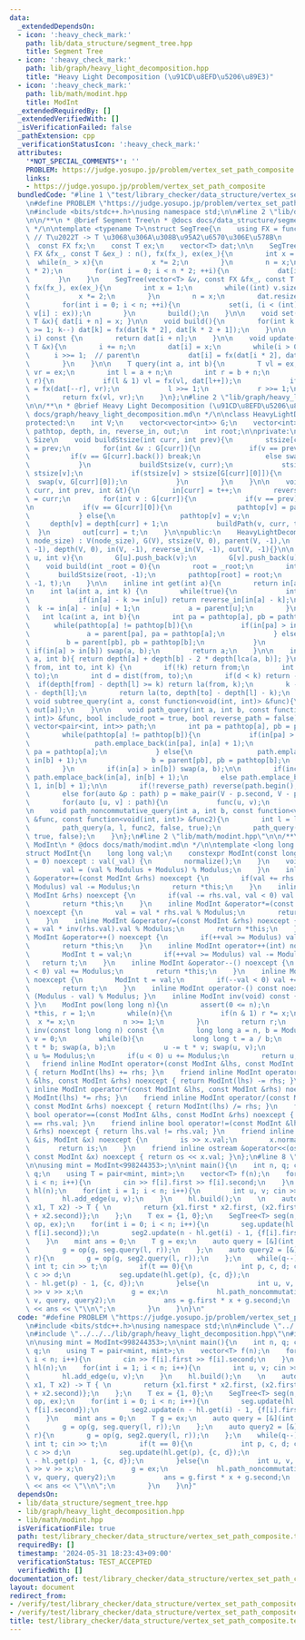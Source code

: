 ```yaml
---
data:
  _extendedDependsOn:
  - icon: ':heavy_check_mark:'
    path: lib/data_structure/segment_tree.hpp
    title: Segment Tree
  - icon: ':heavy_check_mark:'
    path: lib/graph/heavy_light_decomposition.hpp
    title: "Heavy Light Decomposition (\u91CD\u8EFD\u5206\u89E3)"
  - icon: ':heavy_check_mark:'
    path: lib/math/modint.hpp
    title: ModInt
  _extendedRequiredBy: []
  _extendedVerifiedWith: []
  _isVerificationFailed: false
  _pathExtension: cpp
  _verificationStatusIcon: ':heavy_check_mark:'
  attributes:
    '*NOT_SPECIAL_COMMENTS*': ''
    PROBLEM: https://judge.yosupo.jp/problem/vertex_set_path_composite
    links:
    - https://judge.yosupo.jp/problem/vertex_set_path_composite
  bundledCode: "#line 1 \"test/library_checker/data_structure/vertex_set_path_composite.test.cpp\"\
    \n#define PROBLEM \"https://judge.yosupo.jp/problem/vertex_set_path_composite\"\
    \n#include <bits/stdc++.h>\nusing namespace std;\n\n#line 2 \"lib/data_structure/segment_tree.hpp\"\
    \n\n/**\n * @brief Segment Tree\n * @docs docs/data_structure/segment_tree.md\n\
    \ */\n\ntemplate <typename T>\nstruct SegTree{\n    using FX = function<T(T, T)>;\
    \ // T\u2022T -> T \u3068\u306A\u308B\u95A2\u6570\u306E\u578B\n    int n;\n  \
    \  const FX fx;\n    const T ex;\n    vector<T> dat;\n\n    SegTree(int n_, const\
    \ FX &fx_, const T &ex_) : n(), fx(fx_), ex(ex_){\n        int x = 1;\n      \
    \  while(n_ > x){\n            x *= 2;\n        }\n        n = x;\n        dat.resize(n\
    \ * 2);\n        for(int i = 0; i < n * 2; ++i){\n            dat[i] = ex;\n \
    \       }\n    }\n    SegTree(vector<T> &v, const FX &fx_, const T &ex_) : n(),\
    \ fx(fx_), ex(ex_){\n        int x = 1;\n        while((int) v.size() > x){\n\
    \            x *= 2;\n        }\n        n = x;\n        dat.resize(n * 2);\n\
    \        for(int i = 0; i < n; ++i){\n            set(i, (i < (int) v.size() ?\
    \ v[i] : ex));\n        }\n        build();\n    }\n\n    void set(int i, const\
    \ T &x){ dat[i + n] = x; }\n\n    void build(){\n        for(int k = n - 1; k\
    \ >= 1; k--) dat[k] = fx(dat[k * 2], dat[k * 2 + 1]);\n    }\n\n    T get(int\
    \ i) const {\n        return dat[i + n];\n    }\n\n    void update(int i, const\
    \ T &x){\n        i += n;\n        dat[i] = x;\n        while(i > 0){\n      \
    \      i >>= 1;  // parent\n            dat[i] = fx(dat[i * 2], dat[i * 2 + 1]);\n\
    \        }\n    }\n\n    T query(int a, int b){\n        T vl = ex;\n        T\
    \ vr = ex;\n        int l = a + n;\n        int r = b + n;\n        while(l <\
    \ r){\n            if(l & 1) vl = fx(vl, dat[l++]);\n            if(r & 1) vr\
    \ = fx(dat[--r], vr);\n            l >>= 1;\n            r >>= 1;\n        }\n\
    \        return fx(vl, vr);\n    }\n};\n#line 2 \"lib/graph/heavy_light_decomposition.hpp\"\
    \n\n/**\n * @brief Heavy Light Decomposition (\u91CD\u8EFD\u5206\u89E3)\n * @docs\
    \ docs/graph/heavy_light_decomposition.md\n */\n\nclass HeavyLightDecomposition{\n\
    protected:\n    int V;\n    vector<vector<int>> G;\n    vector<int> stsize, parent,\
    \ pathtop, depth, in, reverse_in, out;\n    int root;\n\nprivate:\n    // Subtree\
    \ Size\n    void buildStsize(int curr, int prev){\n        stsize[curr] = 1, parent[curr]\
    \ = prev;\n        for(int &v : G[curr]){\n            if(v == prev){\n      \
    \          if(v == G[curr].back()) break;\n                else swap(v, G[curr].back());\n\
    \            }\n            buildStsize(v, curr);\n            stsize[curr] +=\
    \ stsize[v];\n            if(stsize[v] > stsize[G[curr][0]]){\n              \
    \  swap(v, G[curr][0]);\n            }\n        }\n    }\n\n    void buildPath(int\
    \ curr, int prev, int &t){\n        in[curr] = t++;\n        reverse_in[in[curr]]\
    \ = curr;\n        for(int v : G[curr]){\n            if(v == prev) continue;\n\
    \n            if(v == G[curr][0]){\n                pathtop[v] = pathtop[curr];\n\
    \            } else{\n                pathtop[v] = v;\n            }\n       \
    \     depth[v] = depth[curr] + 1;\n            buildPath(v, curr, t);\n      \
    \  }\n        out[curr] = t;\n    }\n\npublic:\n    HeavyLightDecomposition(int\
    \ node_size) : V(node_size), G(V), stsize(V, 0), parent(V, -1),\n        pathtop(V,\
    \ -1), depth(V, 0), in(V, -1), reverse_in(V, -1), out(V, -1){}\n\n    void add_edge(int\
    \ u, int v){\n        G[u].push_back(v);\n        G[v].push_back(u);\n    }\n\n\
    \    void build(int _root = 0){\n        root = _root;\n        int t = 0;\n \
    \       buildStsize(root, -1);\n        pathtop[root] = root;\n        buildPath(root,\
    \ -1, t);\n    }\n\n    inline int get(int a){\n        return in[a];\n    }\n\
    \n    int la(int a, int k) {\n        while(true){\n            int u = pathtop[a];\n\
    \            if(in[a] - k >= in[u]) return reverse_in[in[a] - k];\n          \
    \  k -= in[a] - in[u] + 1;\n            a = parent[u];\n        }\n    }\n\n \
    \   int lca(int a, int b){\n        int pa = pathtop[a], pb = pathtop[b];\n  \
    \      while(pathtop[a] != pathtop[b]){\n            if(in[pa] > in[pb]){\n  \
    \              a = parent[pa], pa = pathtop[a];\n            } else{\n       \
    \         b = parent[pb], pb = pathtop[b];\n            }\n        }\n       \
    \ if(in[a] > in[b]) swap(a, b);\n        return a;\n    }\n\n    int dist(int\
    \ a, int b){ return depth[a] + depth[b] - 2 * depth[lca(a, b)]; }\n\n    int jump(int\
    \ from, int to, int k) {\n        if(!k) return from;\n        int l = lca(from,\
    \ to);\n        int d = dist(from, to);\n        if(d < k) return -1;\n      \
    \  if(depth[from] - depth[l] >= k) return la(from, k);\n        k -= depth[from]\
    \ - depth[l];\n        return la(to, depth[to] - depth[l] - k);\n    }\n\n   \
    \ void subtree_query(int a, const function<void(int, int)> &func){\n        func(in[a],\
    \ out[a]);\n    }\n\n    void path_query(int a, int b, const function<void(int,\
    \ int)> &func, bool include_root = true, bool reverse_path = false){\n       \
    \ vector<pair<int, int>> path;\n        int pa = pathtop[a], pb = pathtop[b];\n\
    \        while(pathtop[a] != pathtop[b]){\n            if(in[pa] > in[pb]){\n\
    \                path.emplace_back(in[pa], in[a] + 1);\n                a = parent[pa],\
    \ pa = pathtop[a];\n            } else{\n                path.emplace_back(in[pb],\
    \ in[b] + 1);\n                b = parent[pb], pb = pathtop[b];\n            }\n\
    \        }\n        if(in[a] > in[b]) swap(a, b);\n\n        if(include_root)\
    \ path.emplace_back(in[a], in[b] + 1);\n        else path.emplace_back(in[a] +\
    \ 1, in[b] + 1);\n\n        if(!reverse_path) reverse(path.begin(), path.end());\n\
    \        else for(auto &p : path) p = make_pair(V - p.second, V - p.first);\n\n\
    \        for(auto [u, v] : path){\n            func(u, v);\n        }\n    }\n\
    \n    void path_noncommutative_query(int a, int b, const function<void(int, int)>\
    \ &func, const function<void(int, int)> &func2){\n        int l = lca(a, b);\n\
    \        path_query(a, l, func2, false, true);\n        path_query(l, b, func,\
    \ true, false);\n    }\n};\n#line 2 \"lib/math/modint.hpp\"\n\n/**\n * @brief\
    \ ModInt\n * @docs docs/math/modint.md\n */\n\ntemplate <long long Modulus>\n\
    struct ModInt{\n    long long val;\n    constexpr ModInt(const long long _val\
    \ = 0) noexcept : val(_val) {\n        normalize();\n    }\n    void normalize(){\n\
    \        val = (val % Modulus + Modulus) % Modulus;\n    }\n    inline ModInt\
    \ &operator+=(const ModInt &rhs) noexcept {\n        if(val += rhs.val, val >=\
    \ Modulus) val -= Modulus;\n        return *this;\n    }\n    inline ModInt &operator-=(const\
    \ ModInt &rhs) noexcept {\n        if(val -= rhs.val, val < 0) val += Modulus;\n\
    \        return *this;\n    }\n    inline ModInt &operator*=(const ModInt &rhs)\
    \ noexcept {\n        val = val * rhs.val % Modulus;\n        return *this;\n\
    \    }\n    inline ModInt &operator/=(const ModInt &rhs) noexcept {\n        val\
    \ = val * inv(rhs.val).val % Modulus;\n        return *this;\n    }\n    inline\
    \ ModInt &operator++() noexcept {\n        if(++val >= Modulus) val -= Modulus;\n\
    \        return *this;\n    }\n    inline ModInt operator++(int) noexcept {\n\
    \        ModInt t = val;\n        if(++val >= Modulus) val -= Modulus;\n     \
    \   return t;\n    }\n    inline ModInt &operator--() noexcept {\n        if(--val\
    \ < 0) val += Modulus;\n        return *this;\n    }\n    inline ModInt operator--(int)\
    \ noexcept {\n        ModInt t = val;\n        if(--val < 0) val += Modulus;\n\
    \        return t;\n    }\n    inline ModInt operator-() const noexcept { return\
    \ (Modulus - val) % Modulus; }\n    inline ModInt inv(void) const { return inv(val);\
    \ }\n    ModInt pow(long long n){\n        assert(0 <= n);\n        ModInt x =\
    \ *this, r = 1;\n        while(n){\n            if(n & 1) r *= x;\n          \
    \  x *= x;\n            n >>= 1;\n        }\n        return r;\n    }\n    ModInt\
    \ inv(const long long n) const {\n        long long a = n, b = Modulus, u = 1,\
    \ v = 0;\n        while(b){\n            long long t = a / b;\n            a -=\
    \ t * b; swap(a, b);\n            u -= t * v; swap(u, v);\n        }\n       \
    \ u %= Modulus;\n        if(u < 0) u += Modulus;\n        return u;\n    }\n \
    \   friend inline ModInt operator+(const ModInt &lhs, const ModInt &rhs) noexcept\
    \ { return ModInt(lhs) += rhs; }\n    friend inline ModInt operator-(const ModInt\
    \ &lhs, const ModInt &rhs) noexcept { return ModInt(lhs) -= rhs; }\n    friend\
    \ inline ModInt operator*(const ModInt &lhs, const ModInt &rhs) noexcept { return\
    \ ModInt(lhs) *= rhs; }\n    friend inline ModInt operator/(const ModInt &lhs,\
    \ const ModInt &rhs) noexcept { return ModInt(lhs) /= rhs; }\n    friend inline\
    \ bool operator==(const ModInt &lhs, const ModInt &rhs) noexcept { return lhs.val\
    \ == rhs.val; }\n    friend inline bool operator!=(const ModInt &lhs, const ModInt\
    \ &rhs) noexcept { return lhs.val != rhs.val; }\n    friend inline istream &operator>>(istream\
    \ &is, ModInt &x) noexcept {\n        is >> x.val;\n        x.normalize();\n \
    \       return is;\n    }\n    friend inline ostream &operator<<(ostream &os,\
    \ const ModInt &x) noexcept { return os << x.val; }\n};\n#line 8 \"test/library_checker/data_structure/vertex_set_path_composite.test.cpp\"\
    \n\nusing mint = ModInt<998244353>;\n\nint main(){\n    int n, q; cin >> n >>\
    \ q;\n    using T = pair<mint, mint>;\n    vector<T> f(n);\n    for(int i = 0;\
    \ i < n; i++){\n        cin >> f[i].first >> f[i].second;\n    }\n    HeavyLightDecomposition\
    \ hl(n);\n    for(int i = 1; i < n; i++){\n        int u, v; cin >> u >> v;\n\
    \        hl.add_edge(u, v);\n    }\n    hl.build();\n    \n    auto op = [](T\
    \ x1, T x2) -> T { \n        return {x1.first * x2.first, (x2.first * x1.second\
    \ + x2.second)};\n    };\n    T ex = {1, 0};\n    SegTree<T> seg(n, op, ex), seg2(n,\
    \ op, ex);\n    for(int i = 0; i < n; i++){\n        seg.update(hl.get(i), {f[i].first,\
    \ f[i].second});\n        seg2.update(n - hl.get(i) - 1, {f[i].first, f[i].second});\n\
    \    }\n    mint ans = 0;\n    T g = ex;\n    auto query = [&](int l, int r){\n\
    \        g = op(g, seg.query(l, r));\n    };\n    auto query2 = [&](int l, int\
    \ r){\n        g = op(g, seg2.query(l, r));\n    };\n    while(q--){\n       \
    \ int t; cin >> t;\n        if(t == 0){\n            int p, c, d; cin >> p >>\
    \ c >> d;\n            seg.update(hl.get(p), {c, d});\n            seg2.update(n\
    \ - hl.get(p) - 1, {c, d});\n        }else{\n            int u, v, x; cin >> u\
    \ >> v >> x;\n            g = ex;\n            hl.path_noncommutative_query(u,\
    \ v, query, query2);\n            ans = g.first * x + g.second;\n            cout\
    \ << ans << \"\\n\";\n        }\n    }\n}\n"
  code: "#define PROBLEM \"https://judge.yosupo.jp/problem/vertex_set_path_composite\"\
    \n#include <bits/stdc++.h>\nusing namespace std;\n\n#include \"../../../lib/data_structure/segment_tree.hpp\"\
    \n#include \"../../../lib/graph/heavy_light_decomposition.hpp\"\n#include \"../../../lib/math/modint.hpp\"\
    \n\nusing mint = ModInt<998244353>;\n\nint main(){\n    int n, q; cin >> n >>\
    \ q;\n    using T = pair<mint, mint>;\n    vector<T> f(n);\n    for(int i = 0;\
    \ i < n; i++){\n        cin >> f[i].first >> f[i].second;\n    }\n    HeavyLightDecomposition\
    \ hl(n);\n    for(int i = 1; i < n; i++){\n        int u, v; cin >> u >> v;\n\
    \        hl.add_edge(u, v);\n    }\n    hl.build();\n    \n    auto op = [](T\
    \ x1, T x2) -> T { \n        return {x1.first * x2.first, (x2.first * x1.second\
    \ + x2.second)};\n    };\n    T ex = {1, 0};\n    SegTree<T> seg(n, op, ex), seg2(n,\
    \ op, ex);\n    for(int i = 0; i < n; i++){\n        seg.update(hl.get(i), {f[i].first,\
    \ f[i].second});\n        seg2.update(n - hl.get(i) - 1, {f[i].first, f[i].second});\n\
    \    }\n    mint ans = 0;\n    T g = ex;\n    auto query = [&](int l, int r){\n\
    \        g = op(g, seg.query(l, r));\n    };\n    auto query2 = [&](int l, int\
    \ r){\n        g = op(g, seg2.query(l, r));\n    };\n    while(q--){\n       \
    \ int t; cin >> t;\n        if(t == 0){\n            int p, c, d; cin >> p >>\
    \ c >> d;\n            seg.update(hl.get(p), {c, d});\n            seg2.update(n\
    \ - hl.get(p) - 1, {c, d});\n        }else{\n            int u, v, x; cin >> u\
    \ >> v >> x;\n            g = ex;\n            hl.path_noncommutative_query(u,\
    \ v, query, query2);\n            ans = g.first * x + g.second;\n            cout\
    \ << ans << \"\\n\";\n        }\n    }\n}"
  dependsOn:
  - lib/data_structure/segment_tree.hpp
  - lib/graph/heavy_light_decomposition.hpp
  - lib/math/modint.hpp
  isVerificationFile: true
  path: test/library_checker/data_structure/vertex_set_path_composite.test.cpp
  requiredBy: []
  timestamp: '2024-05-31 18:23:43+09:00'
  verificationStatus: TEST_ACCEPTED
  verifiedWith: []
documentation_of: test/library_checker/data_structure/vertex_set_path_composite.test.cpp
layout: document
redirect_from:
- /verify/test/library_checker/data_structure/vertex_set_path_composite.test.cpp
- /verify/test/library_checker/data_structure/vertex_set_path_composite.test.cpp.html
title: test/library_checker/data_structure/vertex_set_path_composite.test.cpp
---
```

